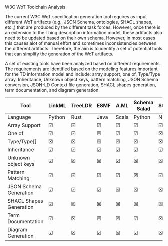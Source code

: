 W3C WoT Toolchain Analysis

The current W3C WoT specification generation tool requires as input different WoT artifacts (e.g., JSON Schema, ontologies, SHACL shapes, etc.,) that are produced by the different task forces. However, once there is an extension to the Thing description information model, these artifacts also need to be updated based on their own schema. However, in most cases this causes alot of manual effort and sometimes inconsistencies between the different artifacts.
Therefore, the aim is to identify a set of potential tools that can simplify the generation of the WoT artifacts.

A set of existing tools have been analyzed based on different requirements. The requirements are identified based on the modeling features important for the TD information model and include: array support, one of, Type/Type array, Inheritance, Unknown object keys, pattern matching, JSON Schema conversion, JSON-LD Context file generation, SHACL shapes generation, term documentation, and diagram generation. 

| Tool                    | LinkML   | TreeLDR  | ESMF     | A.ML     | Schema Salad | SOML     | WIDOCO   |
|-------------------------|----------|----------|----------|----------|--------------|----------|----------|
| Language                | Python   | Rust     | Java     | Scala    | Python       | NG       | Java     |
| Array Support           | &#x2611; | &#x2611; | &#x2611; | &#x2611; | &#x2611;     | &#x2611; | &#x2612; |
| One of                  | &#x2611; | &#x2611; | &#x2612; | &#x2611; | &#x2611;     | &#x2612; | &#x2612; |
| Type/Type[]             | &#x2612; | &#x2612; | &#x2612; | &#x2612; | &#x2612;     | &#x2612; | &#x2612; |
| Inheritance             | &#x2611; | &#x2611; | &#x2611; | &#x2611; | &#x2611;     | &#x2611; | &#x2612; |
| Unknown object keys     | &#x2611; | &#x2612; | &#x2612; | &#x2611; | &#x2612;     | &#x2612; | &#x2612; |
| Pattern Matching        | &#x2611; | &#x2611; | &#x2611; | &#x2611; | &#x2612;     | &#x2611; | &#x2612; |
| JSON Schema Generation  | &#x2611; | &#x2611; | &#x2611; | &#x2612; | &#x2612;     | &#x2612; | &#x2612; |
| SHACL Shapes Generation | &#x2611; | &#x2612; | &#x2612; | &#x2612; | &#x2612;     | &#x2612; | &#x2612; |
| Term Documentation      | &#x2611; | &#x2612; | &#x2612; | &#x2612; | &#x2611;     | &#x2612; | &#x2611; |
| Diagram Generation      | &#x2611; | &#x2612; | &#x2611; | &#x2612; | &#x2611;     | &#x2612; | &#x2611; |